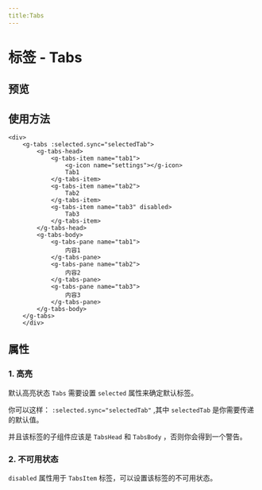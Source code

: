 ```yaml
---
title:Tabs
---
```

# 标签 - Tabs

## 预览
<ClientOnly>
<tabs-show></tabs-show>
</ClientOnly>

## 使用方法
```vue
<div>
    <g-tabs :selected.sync="selectedTab">
        <g-tabs-head>
            <g-tabs-item name="tab1">
                <g-icon name="settings"></g-icon>
                Tab1
            </g-tabs-item>
            <g-tabs-item name="tab2">
                Tab2
            </g-tabs-item>
            <g-tabs-item name="tab3" disabled>
                Tab3
            </g-tabs-item>
        </g-tabs-head>
        <g-tabs-body>
            <g-tabs-pane name="tab1">
                内容1
            </g-tabs-pane>
            <g-tabs-pane name="tab2">
                内容2
            </g-tabs-pane>
            <g-tabs-pane name="tab3">
                内容3
            </g-tabs-pane>
        </g-tabs-body>
    </g-tabs>
    </div>
```

## 属性
### 1. 高亮
默认高亮状态 ```Tabs``` 需要设置 ```selected``` 属性来确定默认标签。

你可以这样： ```:selected.sync="selectedTab"``` ,其中 ```selectedTab``` 是你需要传递的默认值。

并且该标签的子组件应该是 ```TabsHead``` 和 ```TabsBody``` ，否则你会得到一个警告。

### 2. 不可用状态
```disabled``` 属性用于 ```TabsItem``` 标签，可以设置该标签的不可用状态。